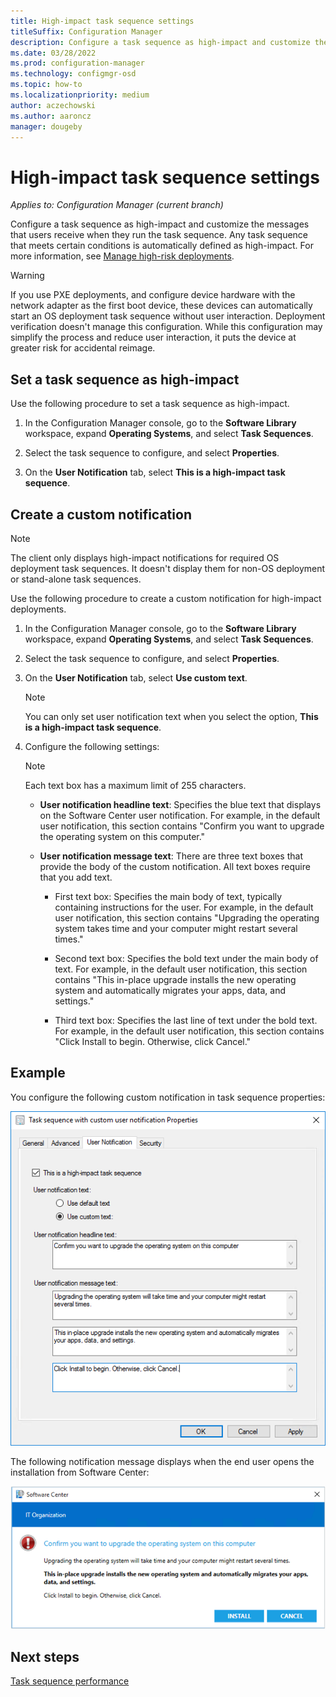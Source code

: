 ```yaml
---
title: High-impact task sequence settings
titleSuffix: Configuration Manager
description: Configure a task sequence as high-impact and customize the messages that users receive when they run the task sequence.
ms.date: 03/28/2022
ms.prod: configuration-manager
ms.technology: configmgr-osd
ms.topic: how-to
ms.localizationpriority: medium
author: aczechowski
ms.author: aaroncz
manager: dougeby
---
```


# High-impact task sequence settings

*Applies to: Configuration Manager (current branch)*

Configure a task sequence as high-impact and customize the messages that users receive when they run the task sequence. Any task sequence that meets certain conditions is automatically defined as high-impact. For more information, see [Manage high-risk deployments](../../core/servers/manage/settings-to-manage-high-risk-deployments.md).

> [!WARNING]
> If you use PXE deployments, and configure device hardware with the network adapter as the first boot device, these devices can automatically start an OS deployment task sequence without user interaction. Deployment verification doesn't manage this configuration. While this configuration may simplify the process and reduce user interaction, it puts the device at greater risk for accidental reimage.

## Set a task sequence as high-impact

Use the following procedure to set a task sequence as high-impact.

1. In the Configuration Manager console, go to the **Software Library** workspace, expand **Operating Systems**, and select **Task Sequences**.

2. Select the task sequence to configure, and select **Properties**.

3. On the **User Notification** tab, select **This is a high-impact task sequence**.

## Create a custom notification

> [!NOTE]
> The client only displays high-impact notifications for required OS deployment task sequences. It doesn't display them for non-OS deployment or stand-alone task sequences.

Use the following procedure to create a custom notification for high-impact deployments.

1. In the Configuration Manager console, go to the **Software Library** workspace, expand **Operating Systems**, and select **Task Sequences**.

2. Select the task sequence to configure, and select **Properties**.

3. On the **User Notification** tab, select **Use custom text**.

    > [!NOTE]
    > You can only set user notification text when you select the option, **This is a high-impact task sequence**.

4. Configure the following settings:

    > [!NOTE]
    > Each text box has a maximum limit of 255 characters.

    - **User notification headline text**: Specifies the blue text that displays on the Software Center user notification. For example, in the default user notification, this section contains "Confirm you want to upgrade the operating system on this computer."

    - **User notification message text**: There are three text boxes that provide the body of the custom notification. All text boxes require that you add text.

        - First text box: Specifies the main body of text, typically containing instructions for the user. For example, in the default user notification, this section contains "Upgrading the operating system takes time and your computer might restart several times."

        - Second text box: Specifies the bold text under the main body of text. For example, in the default user notification, this section contains "This in-place upgrade installs the new operating system and automatically migrates your apps, data, and settings."

        - Third text box: Specifies the last line of text under the bold text. For example, in the default user notification, this section contains "Click Install to begin. Otherwise, click Cancel."

## Example

You configure the following custom notification in task sequence properties:

![Customized User Notification tab of task sequence properties.](../media/user-notification.png)

The following notification message displays when the end user opens the installation from Software Center:

![Customized task sequence notification to the end user from Software Center.](../media/user-notification-enduser.png)

## Next steps

[Task sequence performance](task-sequence-performance.md)
